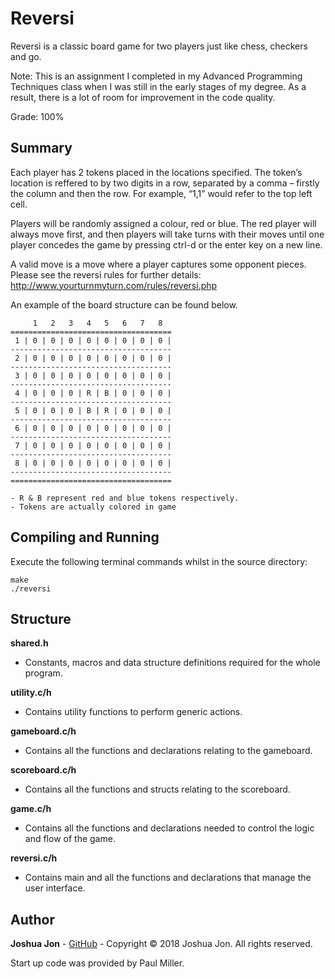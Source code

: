# Reversi
Reversi is a classic board game for two players just like chess, checkers and go.

Note: This is an assignment I completed in my Advanced Programming Techniques class when I was still in the early stages of my degree. As a result, there is a lot of room for improvement in the code quality.

Grade: 100%

## Summary
Each player has 2 tokens placed in the locations specified. The token’s location is reffered to by two digits in a row, separated by a comma – firstly the column and then the row. For example, “1,1” would refer to the top left cell.

Players will be randomly assigned a colour, red or blue. The red player will always move first, and then players will take turns with their moves until one player concedes the game by pressing ctrl-d or the enter key on a new line.

A valid move is a move where a player captures some opponent pieces. Please see the reversi rules for further details: http://www.yourturnmyturn.com/rules/reversi.php

An example of the board structure can be found below.

```
     1   2   3   4   5   6   7   8  
====================================
 1 | 0 | 0 | 0 | 0 | 0 | 0 | 0 | 0 |
------------------------------------
 2 | 0 | 0 | 0 | 0 | 0 | 0 | 0 | 0 |
------------------------------------
 3 | 0 | 0 | 0 | 0 | 0 | 0 | 0 | 0 |
------------------------------------
 4 | 0 | 0 | 0 | R | B | 0 | 0 | 0 |
------------------------------------
 5 | 0 | 0 | 0 | B | R | 0 | 0 | 0 |
------------------------------------
 6 | 0 | 0 | 0 | 0 | 0 | 0 | 0 | 0 |
------------------------------------
 7 | 0 | 0 | 0 | 0 | 0 | 0 | 0 | 0 |
------------------------------------
 8 | 0 | 0 | 0 | 0 | 0 | 0 | 0 | 0 |
------------------------------------
====================================

- R & B represent red and blue tokens respectively.
- Tokens are actually colored in game
```

## Compiling and Running
Execute the following terminal commands whilst in the source directory:
```
make
./reversi
```
## Structure
**shared.h**
* Constants, macros and data structure definitions required for the whole program.

**utility.c/h**
* Contains utility functions to perform generic actions.

**gameboard.c/h**
* Contains all the functions and declarations relating to the gameboard.

**scoreboard.c/h**
* Contains all the functions and structs relating to the scoreboard.

**game.c/h**
* Contains all the functions and declarations needed to control the logic and flow of the game.

**reversi.c/h**
* Contains main and all the functions and declarations that manage the user interface.

## Author
**Joshua Jon** - [GitHub](https://github.com/JoshJon) - Copyright © 2018 Joshua Jon. All rights reserved.

Start up code was provided by Paul Miller.
